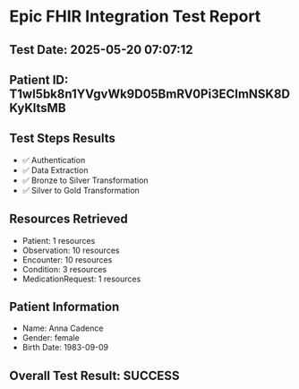 # Epic FHIR Integration Test Report

## Test Date: 2025-05-20 07:07:12

## Patient ID: T1wI5bk8n1YVgvWk9D05BmRV0Pi3ECImNSK8DKyKltsMB

## Test Steps Results

- ✅ Authentication
- ✅ Data Extraction
- ✅ Bronze to Silver Transformation
- ✅ Silver to Gold Transformation

## Resources Retrieved

- Patient: 1 resources
- Observation: 10 resources
- Encounter: 10 resources
- Condition: 3 resources
- MedicationRequest: 1 resources

## Patient Information

- Name: Anna Cadence
- Gender: female
- Birth Date: 1983-09-09

## Overall Test Result: SUCCESS

